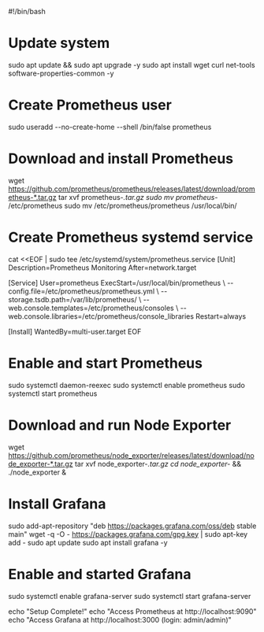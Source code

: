 #!/bin/bash

# Update system
sudo apt update && sudo apt upgrade -y
sudo apt install wget curl net-tools software-properties-common -y

# Create Prometheus user
sudo useradd --no-create-home --shell /bin/false prometheus

# Download and install Prometheus
wget https://github.com/prometheus/prometheus/releases/latest/download/prometheus-*.tar.gz
tar xvf prometheus-*.tar.gz
sudo mv prometheus-* /etc/prometheus
sudo mv /etc/prometheus/prometheus /usr/local/bin/

# Create Prometheus systemd service
cat <<EOF | sudo tee /etc/systemd/system/prometheus.service
[Unit]
Description=Prometheus Monitoring
After=network.target

[Service]
User=prometheus
ExecStart=/usr/local/bin/prometheus \\
  --config.file=/etc/prometheus/prometheus.yml \\
  --storage.tsdb.path=/var/lib/prometheus/ \\
  --web.console.templates=/etc/prometheus/consoles \\
  --web.console.libraries=/etc/prometheus/console_libraries
Restart=always

[Install]
WantedBy=multi-user.target
EOF

# Enable and start Prometheus
sudo systemctl daemon-reexec
sudo systemctl enable prometheus
sudo systemctl start prometheus

# Download and run Node Exporter
wget https://github.com/prometheus/node_exporter/releases/latest/download/node_exporter-*.tar.gz
tar xvf node_exporter-*.tar.gz
cd node_exporter-* && ./node_exporter &

# Install Grafana
sudo add-apt-repository "deb https://packages.grafana.com/oss/deb stable main"
wget -q -O - https://packages.grafana.com/gpg.key | sudo apt-key add -
sudo apt update
sudo apt install grafana -y

# Enable and started Grafana
sudo systemctl enable grafana-server
sudo systemctl start grafana-server

echo "Setup Complete!"
echo "Access Prometheus at http://localhost:9090"
echo "Access Grafana at http://localhost:3000 (login: admin/admin)"
